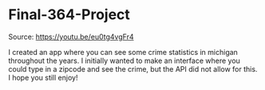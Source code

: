 # Final-364-Project

Source: https://youtu.be/eu0tg4vgFr4

I created an app where you can see some crime statistics in michigan throughout the years. I initially wanted to make an interface where you could type in a zipcode and see the crime, but the API did not allow for this. I hope you still enjoy!
